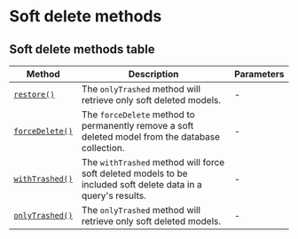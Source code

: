 # Soft delete methods

## Soft delete methods table

| Method                          | Description                                                                                                   | Parameters |
| ------------------------------- | ------------------------------------------------------------------------------------------------------------- | ---------- |
| [`restore()`](#restore)         | The `onlyTrashed` method will retrieve only soft deleted models.                                              | -          |
| [`forceDelete()`](#forcedelete) | The `forceDelete` method to permanently remove a soft deleted model from the database collection.             | -          |
| [`withTrashed()`](#withtrashed) | The `withTrashed` method will force soft deleted models to be included soft delete data in a query's results. | -          |
| [`onlyTrashed()`](#onlytrashed) | The `onlyTrashed` method will retrieve only soft deleted models.                                              | -          |
